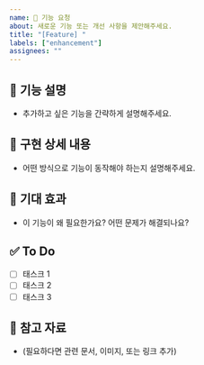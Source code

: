 ```yaml
---
name: 🚀 기능 요청
about: 새로운 기능 또는 개선 사항을 제안해주세요.
title: "[Feature] "
labels: ["enhancement"]
assignees: ""
---
```


## 🚀 기능 설명
- 추가하고 싶은 기능을 간략하게 설명해주세요.

## 🌟 구현 상세 내용
- 어떤 방식으로 기능이 동작해야 하는지 설명해주세요.

## 🎯 기대 효과
- 이 기능이 왜 필요한가요? 어떤 문제가 해결되나요?

## ✅ To Do
- [ ] 태스크 1
- [ ] 태스크 2
- [ ] 태스크 3

## 📸 참고 자료
- (필요하다면 관련 문서, 이미지, 또는 링크 추가)

